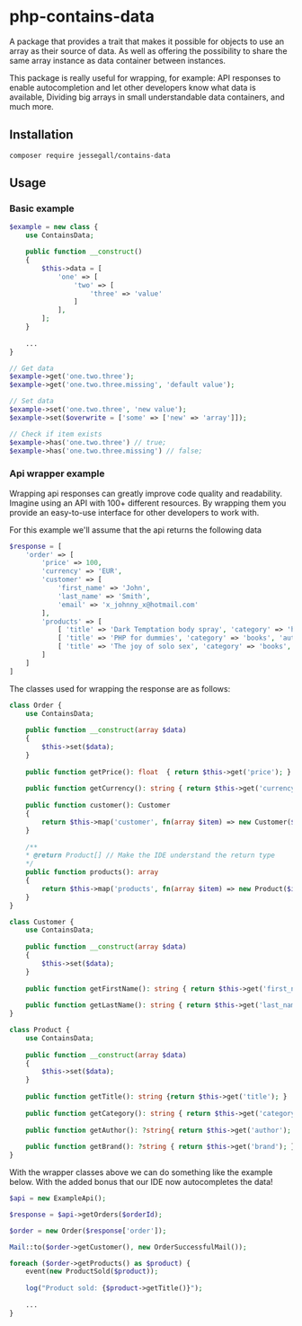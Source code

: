 # php-contains-data

A package that provides a trait that makes it possible for objects to use an array as their source of data.
As well as offering the possibility to share the same array instance as data container between instances.

This package is really useful for wrapping, for example: 
API responses to enable autocompletion and let other developers know what data is available, 
Dividing big arrays in small understandable data containers, and much more. 

## Installation

```
composer require jessegall/contains-data
```

## Usage

### Basic example

```php
$example = new class {
    use ContainsData;

    public function __construct()
    {
        $this->data = [
            'one' => [
                'two' => [
                    'three' => 'value'
                ]
            ],
        ];
    }
    
    ...
}

// Get data
$example->get('one.two.three');
$example->get('one.two.three.missing', 'default value');

// Set data
$example->set('one.two.three', 'new value');
$example->set($overwrite = ['some' => ['new' => 'array']]);

// Check if item exists
$example->has('one.two.three') // true;
$example->has('one.two.three.missing') // false;
```

### Api wrapper example

Wrapping api responses can greatly improve code quality and readability.
Imagine using an API with 100+ different resources. 
By wrapping them you provide an easy-to-use interface for other developers to work with.

For this example we'll assume that the api returns the following data

```php
$response = [
    'order' => [
        'price' => 100,
        'currency' => 'EUR',
        'customer' => [
            'first_name' => 'John',
            'last_name' => 'Smith',
            'email' => 'x_johnny_x@hotmail.com'
        ],
        'products' => [
            [ 'title' => 'Dark Temptation body spray', 'category' => 'hygiene', 'brand' => 'Axe' ],
            [ 'title' => 'PHP for dummies', 'category' => 'books', 'author' => 'Janet Valade' ],
            [ 'title' => 'The joy of solo sex', 'category' => 'books', 'author' => 'Harold Litten']
        ]
    ]
]
```

The classes used for wrapping the response are as follows:

```php
class Order {
    use ContainsData;
    
    public function __construct(array $data) 
    {
        $this->set($data);
    }
    
    public function getPrice(): float  { return $this->get('price'); }
    
    public function getCurrency(): string { return $this->get('currency'); }
    
    public function customer(): Customer
    {
        return $this->map('customer', fn(array $item) => new Customer($item));
    }
    
    /**
    * @return Product[] // Make the IDE understand the return type 
    */
    public function products(): array
    {
        return $this->map('products', fn(array $item) => new Product($item))
    }
}

class Customer {
    use ContainsData;
    
    public function __construct(array $data) 
    {
        $this->set($data);
    }
    
    public function getFirstName(): string { return $this->get('first_name'); }
    
    public function getLastName(): string { return $this->get('last_name'); }
}

class Product {
    use ContainsData;
    
    public function __construct(array $data) 
    {
        $this->set($data);
    }
    
    public function getTitle(): string {return $this->get('title'); }
    
    public function getCategory(): string { return $this->get('category'); }
    
    public function getAuthor(): ?string{ return $this->get('author'); }
    
    public function getBrand(): ?string { return $this->get('brand'); }
}
````

With the wrapper classes above we can do something like the example below.
With the added bonus that our IDE now autocompletes the data!

```php
$api = new ExampleApi();

$response = $api->getOrders($orderId);

$order = new Order($response['order']);

Mail::to($order->getCustomer(), new OrderSuccessfulMail());

foreach ($order->getProducts() as $product) {
    event(new ProductSold($product));
    
    log("Product sold: {$product->getTitle()}");
    
    ... 
}
```